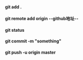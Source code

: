 #### git  add .

#### git remote add origin --github地址--

#### git  status

#### git  commit -m "something" 

#### git  push -u origin master


